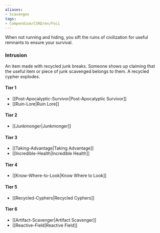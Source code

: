 ```yaml
---  
aliases:  
- Scavenges  
tags:  
- Compendium/CSRD/en/Foci  
---
```

  
When not running and hiding, you sift the ruins of civilization for useful remnants to ensure your survival.  
 ### Intrusion  
An item made with recycled junk breaks. Someone shows up claiming that the useful item or piece of junk scavenged belongs to them. A recycled cypher explodes.
  
#### Tier 1  
* [[Post-Apocalyptic-Survivor|Post-Apocalyptic Survivor]]  
* [[Ruin-Lore|Ruin Lore]]  
#### Tier 2  
  
* [[Junkmonger|Junkmonger]]  
#### Tier 3  
  
  - [[Taking-Advantage|Taking Advantage]]  
  - [[Incredible-Health|Incredible Health]]  
#### Tier 4  
  
* [[Know-Where-to-Look|Know Where to Look]]  
#### Tier 5  
  
* [[Recycled-Cyphers|Recycled Cyphers]]  
#### Tier 6  
  
  - [[Artifact-Scavenger|Artifact Scavenger]]  
  - [[Reactive-Field|Reactive Field]]  
